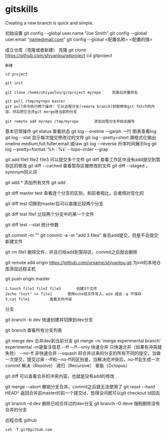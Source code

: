 # gitskills

Creating a new branch is quick and simple.

初始设置
git config --global user.name "Joe Smith"
git config --global user.email "name@mail.com"
git config --global <配置名称> <配置的值>


成立仓库（克隆或者新建）
	克隆
	git clone https://github.com/shiyanlou/gitproject
	cd gitproject

	新建

	cd project

	git init

	git clone /home/shiyanlou/gitproject myrepo 	克隆后并重命名

	git pull /tmp/myrepo master			
	git pull命令执行两个操作: 它从远程分支(remote branch)抓取修改git fetch的内容，然后把它合并git merge进当前的分支

	git remote add myrepo /tmp/myrepo		添加远程分支并给出缩写

基本日常操作
git status		查看状态
git log --oneline --garph		一行 图表查看log
git log --stat		显示每次提交修改过的文件
git log --pretty=short		跟格式化输出 oneline medium,full,fuller,email 或raw
git log --reverse 		升序时间展示log
git log --pretty=format:'%h : %s' --topo-order --grap 	


git add file1 file2 file3		可以提交多个文件
git diff				查看工作区中没有add提交到暂存区的修改
git diff --cached		查看暂存区被修改的文件 git diff --staged ，synonym同义词



git add *		添加所有文件 git add .

git diff master test		查看连个分支的区别，和前者相比，后者相对变化的

git diff  test			切换到master后可以直接比较两个分支

git diff test file1		比较两个分支中的某一个文件

git diff test --stat 	统计参数



git commit -m ""
git commit -a -m "add 3 files"		省去add提交，但是不会提交新建文件

git rm file1		删除文件，并且已经add到暂存区，commit之后就会删除

git remote add origin https://github.com/urname/shiyanlou.git 		为init的本地仓库添加远程主机

git push origin master

	1.touch file1 file2 file3		创建3个文件
	2echo "test" >> file1		使用echo往文件写入，wim 退出：q 不保存
	3.cat file1			查看文件内容

分支

git branch -b dev 快速创建并切换到dev分支

git branch		查看所有分支列表

git merge dev		合并dev到当前分支
git merge -m 'merge experimental branch' experimental		-m是备注信息
	--ff  --ff--only  快速合并    只快速合并（如果有冲突就失败）
	--no-ff   非快速合并
	--squash  将合并过来的分支的所有不同的提交，当做一次提交，提交过来
	--ff和--no-ff的区别是，当解决完冲突后，no-ff会生成一次commit
		解决（Resolve）
		递归（Recursive）
		章鱼（Octopus）

git diff		可以查看合并的冲突内容，也就是没有add的修改

git merge --abort		撤销分支合并，commit之后就无法使用了
git reset --hard HEAD^ 	返回合并前master的前一个提交id，觉得没问题可以git checkout id回去

git branch -d dev		删除已经合并过的dev分支
git branch –D deve		强制删除没有合并的分支





远程仓库
	github

	ssh -T git@github.com 